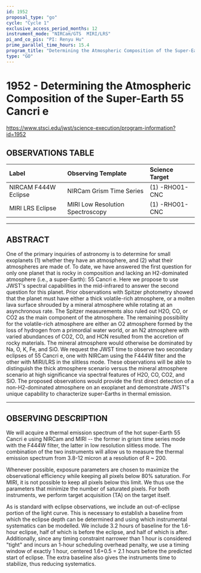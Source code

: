 ```yaml
---
id: 1952
proposal_type: "go"
cycle: "Cycle 1"
exclusive_access_period_months: 12
instrument_mode: "NIRCam/GTS  MIRI/LRS"
pi_and_co_pis: "PI: Renyu Hu"
prime_parallel_time_hours: 15.4
program_title: "Determining the Atmospheric Composition of the Super-Earth 55 Cancri e"
type: "GO"
---
```

# 1952 - Determining the Atmospheric Composition of the Super-Earth 55 Cancri e
https://www.stsci.edu/jwst/science-execution/program-information?id=1952
## OBSERVATIONS TABLE
| Label                  | Observing Template             | Science Target  |
| :--------------------- | :----------------------------- | :-------------- |
| NIRCAM F444W Eclipse | NIRCam Grism Time Series       | (1) -RHO01-CNC |
| MIRI LRS Eclipse       | MIRI Low Resolution Spectroscopy | (1) -RHO01-CNC |

---

## ABSTRACT

One of the primary inquiries of astronomy is to determine for small exoplanets (1) whether they have an atmosphere, and (2) what their atmospheres are made of. To date, we have answered the first question for only one planet that is rocky in composition and lacking an H2-dominated atmosphere (i.e., a super-Earth): 55 Cancri e. Here we propose to use JWST's spectral capabilities in the mid-infrared to answer the second question for this planet. Prior observations with Spitzer photometry showed that the planet must have either a thick volatile-rich atmosphere, or a molten lava surface shrouded by a mineral atmosphere while rotating at an asynchronous rate. The Spitzer measurements also ruled out H2O, CO, or CO2 as the main component of the atmosphere. The remaining possibility for the volatile-rich atmosphere are either an O2 atmosphere formed by the loss of hydrogen from a primordial water world, or an N2 atmosphere with varied abundances of CO2, CO, and HCN resulted from the accretion of rocky materials. The mineral atmosphere would otherwise be dominated by Na, O, K, Fe, and SiO. We request the JWST time to observe two secondary eclipses of 55 Cancri e, one with NIRCam using the F444W filter and the other with MIRI/LRS in the slitless mode. These observations will be able to distinguish the thick atmosphere scenario versus the mineral atmosphere scenario at high significance via spectral features of H2O, CO, CO2, and SiO. The proposed observations would provide the first direct detection of a non-H2-dominated atmosphere on an exoplanet and demonstrate JWST's unique capability to characterize super-Earths in thermal emission.

---

## OBSERVING DESCRIPTION

We will acquire a thermal emission spectrum of the hot super-Earth 55 Cancri e using NIRCam and MIRI -- the former in grism time series mode with the F444W filter, the latter in low resolution slitless mode. The combination of the two instruments will allow us to measure the thermal emission spectrum from 3.8-12 micron at a resolution of R ~ 200.

Whenever possible, exposure parameters are chosen to maximize the observational efficiency while keeping all pixels below 80% saturation. For MIRI, it is not possible to keep all pixels below this limit. We thus use the parameters that minimize the number of saturated pixels. For both instruments, we perform target acquisition (TA) on the target itself.

As is standard with eclipse observations, we include an out-of-eclipse portion of the light curve. This is necessary to establish a baseline from which the eclipse depth can be determined and using which instrumental systematics can be modelled. We include 3.2 hours of baseline for the 1.6-hour eclipse, half of which is before the eclipse, and half of which is after. Additionally, since any timing constraint narrower than 1 hour is considered "tight" and incurs an 1-hour scheduling overhead penalty, we use a timing window of exactly 1 hour, centered 1.6+0.5 = 2.1 hours before the predicted start of eclipse. The extra baseline also gives the instruments time to stabilize, thus reducing systematics.
